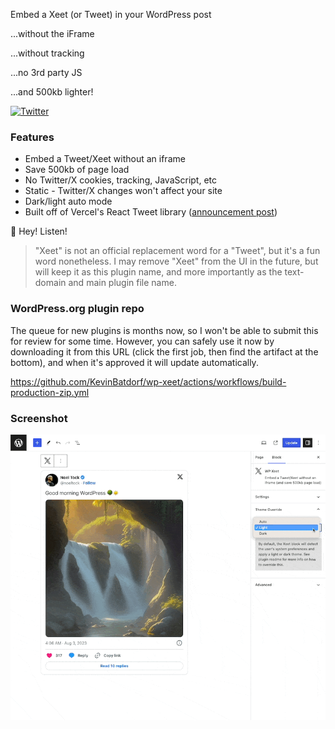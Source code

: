 Embed a Xeet (or Tweet) in your WordPress post

...without the iFrame

...without tracking

...no 3rd party JS

...and 500kb lighter!

[![Twitter](https://img.shields.io/twitter/url/https/twitter.com/kevinbatdorf.svg?style=social&label=Follow%20%40kevinbatdorf)](https://twitter.com/kevinbatdorf)

### Features
- Embed a Tweet/Xeet without an iframe
- Save 500kb of page load
- No Twitter/X cookies, tracking, JavaScript, etc
- Static - Twitter/X changes won't affect your site
- Dark/light auto mode
- Built off of Vercel's React Tweet library ([announcement post](https://vercel.com/blog/introducing-react-tweet))

🧚 Hey! Listen!
> "Xeet" is not an official replacement word for a "Tweet", but it's a fun word nonetheless. I may remove "Xeet" from the UI in the future, but will keep it as this plugin name, and more importantly as the text-domain and main plugin file name.

### WordPress.org plugin repo

The queue for new plugins is months now, so I won't be able to submit this for review for some time. However, you can safely use it now by downloading it from this URL (click the first job, then find the artifact at the bottom), and when it's approved it will update automatically.

https://github.com/KevinBatdorf/wp-xeet/actions/workflows/build-production-zip.yml

### Screenshot

![alt text](.wordpress-org/screenshot-1.gif 'Example')
